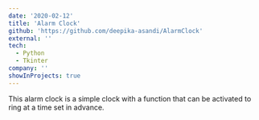 ```yaml
---
date: '2020-02-12'
title: 'Alarm Clock'
github: 'https://github.com/deepika-asandi/AlarmClock'
external: ''
tech:
  - Python
  - Tkinter
company: ''
showInProjects: true
---
```


This alarm clock is a simple clock with a function that can be activated to ring at a time set in advance.
